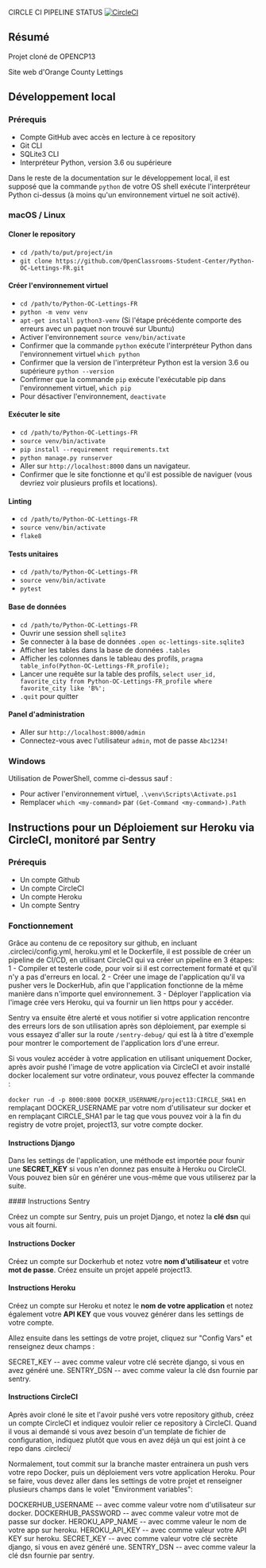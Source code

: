 CIRCLE CI PIPELINE STATUS
[![CircleCI](https://dl.circleci.com/status-badge/img/gh/FuzzyParrabellum/OPENCP13Clone/tree/master.svg?style=svg)](https://dl.circleci.com/status-badge/redirect/gh/FuzzyParrabellum/OPENCP13Clone/tree/master)

## Résumé
Projet cloné de OPENCP13

Site web d'Orange County Lettings

## Développement local

### Prérequis

- Compte GitHub avec accès en lecture à ce repository
- Git CLI
- SQLite3 CLI
- Interpréteur Python, version 3.6 ou supérieure

Dans le reste de la documentation sur le développement local, il est supposé que la commande `python` de votre OS shell exécute l'interpréteur Python ci-dessus (à moins qu'un environnement virtuel ne soit activé).

### macOS / Linux

#### Cloner le repository

- `cd /path/to/put/project/in`
- `git clone https://github.com/OpenClassrooms-Student-Center/Python-OC-Lettings-FR.git`

#### Créer l'environnement virtuel

- `cd /path/to/Python-OC-Lettings-FR`
- `python -m venv venv`
- `apt-get install python3-venv` (Si l'étape précédente comporte des erreurs avec un paquet non trouvé sur Ubuntu)
- Activer l'environnement `source venv/bin/activate`
- Confirmer que la commande `python` exécute l'interpréteur Python dans l'environnement virtuel
`which python`
- Confirmer que la version de l'interpréteur Python est la version 3.6 ou supérieure `python --version`
- Confirmer que la commande `pip` exécute l'exécutable pip dans l'environnement virtuel, `which pip`
- Pour désactiver l'environnement, `deactivate`

#### Exécuter le site

- `cd /path/to/Python-OC-Lettings-FR`
- `source venv/bin/activate`
- `pip install --requirement requirements.txt`
- `python manage.py runserver`
- Aller sur `http://localhost:8000` dans un navigateur.
- Confirmer que le site fonctionne et qu'il est possible de naviguer (vous devriez voir plusieurs profils et locations).

#### Linting

- `cd /path/to/Python-OC-Lettings-FR`
- `source venv/bin/activate`
- `flake8`

#### Tests unitaires

- `cd /path/to/Python-OC-Lettings-FR`
- `source venv/bin/activate`
- `pytest`

#### Base de données

- `cd /path/to/Python-OC-Lettings-FR`
- Ouvrir une session shell `sqlite3`
- Se connecter à la base de données `.open oc-lettings-site.sqlite3`
- Afficher les tables dans la base de données `.tables`
- Afficher les colonnes dans le tableau des profils, `pragma table_info(Python-OC-Lettings-FR_profile);`
- Lancer une requête sur la table des profils, `select user_id, favorite_city from
  Python-OC-Lettings-FR_profile where favorite_city like 'B%';`
- `.quit` pour quitter

#### Panel d'administration

- Aller sur `http://localhost:8000/admin`
- Connectez-vous avec l'utilisateur `admin`, mot de passe `Abc1234!`

### Windows

Utilisation de PowerShell, comme ci-dessus sauf :

- Pour activer l'environnement virtuel, `.\venv\Scripts\Activate.ps1` 
- Remplacer `which <my-command>` par `(Get-Command <my-command>).Path`


## Instructions pour un Déploiement sur Heroku via CircleCI, monitoré par Sentry

### Prérequis

- Un compte Github
- Un compte CircleCI
- Un compte Heroku
- Un compte Sentry

### Fonctionnement

Grâce au contenu de ce repository sur github, en incluant .circleci/config.yml,
heroku.yml et le Dockerfile, il est possible de créer un pipeline de CI/CD,
en utilisant CircleCI qui va créer un pipeline en 3 étapes:
1 - Compiler et testerle code, pour voir si il est correctement formaté et qu'il
n'y a pas d'erreurs en local.
2 - Créer une image de l'application qu'il va pusher vers le DockerHub, afin
que l'application fonctionne de la même manière dans n'importe quel 
environnement.
3 - Déployer l'application via l'image crée vers Heroku, qui va fournir un lien
https pour y accéder.

Sentry va ensuite être alerté et vous notifier si votre application rencontre
des erreurs lors de son utilisation après son déploiement, par exemple si vous
essayez d'aller sur la route `/sentry-debug/` qui est là à titre d'exemple
pour montrer le comportement de l'application lors d'une erreur.

Si vous voulez accéder à votre application en utilisant uniquement Docker, après
avoir pushé l'image de votre application via CircleCI et avoir installé docker
localement sur votre ordinateur, vous pouvez effecter la commande :

`docker run -d -p 8000:8000 DOCKER_USERNAME/project13:CIRCLE_SHA1`
en remplaçant DOCKER_USERNAME par votre nom d'utilisateur sur docker et en
remplaçant CIRCLE_SHA1 par le tag que vous pouvez voir à la fin du registry
de votre projet, project13, sur votre compte docker.

#### Instructions Django

Dans les settings de l'application, une méthode est importée pour founir une **SECRET_KEY** si vous n'en donnez pas ensuite à Heroku ou CircleCI. Vous pouvez
bien sûr en générer une vous-même que vous utiliserez par la suite.

#### Instructions Sentry

Créez un compte sur Sentry, puis un projet Django, et notez la **clé dsn** qui
vous ait fourni.

#### Instructions Docker

Créez un compte sur Dockerhub et notez votre **nom d'utilisateur** et votre 
**mot de passe**.
Créez ensuite un projet appelé project13.

#### Instructions Heroku

Créez un compte sur Heroku et notez le **nom de votre application** et notez
également votre **API KEY** que vous vouvez générer dans les settings de votre
compte.

Allez ensuite dans les settings de votre projet, cliquez sur "Config Vars" et 
renseignez deux champs :

SECRET_KEY -- avec comme valeur votre clé secrète django, si vous en avez
généré une.
SENTRY_DSN -- avec comme valeur la clé dsn fournie par sentry.

#### Instructions CircleCI

Après avoir cloné le site et l'avoir pushé vers votre repository github,
créez un compte CircleCI et indiquez vouloir relier ce repository à CircleCI.
Quand il vous ai demandé si vous avez besoin d'un template de fichier de  configuration, indiquez plutôt que vous en avez déjà un qui est joint à
ce repo dans .circleci/ 

Normalement, tout commit sur la branche master entrainera un push vers votre
repo Docker, puis un déploiement vers votre application Heroku.
Pour se faire, vous devez aller dans les settings de votre projet et renseigner
plusieurs champs dans le volet "Environment variables":

DOCKERHUB_USERNAME -- avec comme valeur votre nom d'utilisateur sur docker.
DOCKERHUB_PASSWORD -- avec comme valeur votre mot de passe sur docker.
HEROKU_APP_NAME -- avec comme valeur le nom de votre app sur heroku.
HEROKU_API_KEY -- avec comme valeur votre API KEY sur heroku.
SECRET_KEY -- avec comme valeur votre clé secrète django, si vous en avez
généré une.
SENTRY_DSN -- avec comme valeur la clé dsn fournie par sentry.



